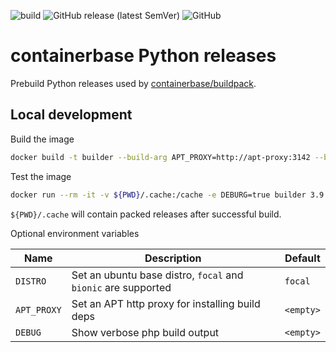 ![build](https://github.com/containerbase/python-prebuild/actions/workflows/build.yml/badge.svg)
![GitHub release (latest SemVer)](https://img.shields.io/github/v/release/containerbase/python-prebuild)
![GitHub](https://img.shields.io/github/license/containerbase/python-prebuild)

# containerbase Python releases

Prebuild Python releases used by [containerbase/buildpack](https://github.com/containerbase/buildpack).

## Local development

Build the image

```bash
docker build -t builder --build-arg APT_PROXY=http://apt-proxy:3142 --build-arg DISTRO=focal .
```

Test the image

```bash
docker run --rm -it -v ${PWD}/.cache:/cache -e DEBURG=true builder 3.9.1
```

`${PWD}/.cache` will contain packed releases after successful build.

Optional environment variables

| Name        | Description                                                   | Default   |
| ----------- | ------------------------------------------------------------- | --------- |
| `DISTRO`    | Set an ubuntu base distro, `focal` and `bionic` are supported | `focal`   |
| `APT_PROXY` | Set an APT http proxy for installing build deps               | `<empty>` |
| `DEBUG`     | Show verbose php build output                                 | `<empty>` |
